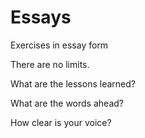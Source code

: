 # Essays
Exercises in essay form

There are no limits.

What are the lessons learned?

What are the words ahead?

How clear is your voice?
